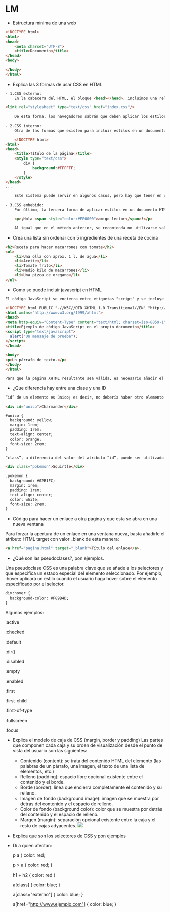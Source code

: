# LM
- Estructura mínima de una web
```html
<!DOCTYPE html>
<html>
<head>
    <meta charset="UTF-8">
    <title>Documento</title>
</head>
<body>
    
</body>
</html>
```
- Explica las 3 formas de usar CSS en HTML
```html
- 1.CSS externo:
    En la cabecera del HTML, el bloque <head></head>, incluimos una relación al archivo CSS en cuestión:

<link rel="stylesheet" type="text/css" href="index.css"/>
    
    De esta forma, los navegadores sabrán que deben aplicar los estilos de este archivo (index.css) al documento HTML actual.

- 2.CSS interno:
    Otra de las formas que existen para incluir estilos en un documento HTML es la de añadirlos directamente en la cabecera HTML del documento:

    <!DOCTYPE html>
<html>
<head>
    <title>Título de la página</title>
    <style type="text/css">
        div {
            background:#FFFFFF;
        }
    </style>
</head>
...

    Este sistema puede servir en algunos casos, pero hay que tener en cuenta que utilizándolo, arruinamos la ventaja de tener los estilos en un documento independiente

- 3.CSS embebido:
    Por último, la tercera forma de aplicar estilos en un documento HTML es hacerlo directamente en las propias etiquetas, a través del atributo style:

    <p>¡Hola <span style="color:#FF0000">amigo lector</span>!</p>

    Al igual que en el método anterior, se recomienda no utilizarse salvo casos muy específicos, ya que se pierde la independencia de la presentación y contenido.
```
- Crea una lista sin ordenar con 5 ingredientes de una receta de cocina
```html
<h2>Receta para hacer macarrones con tomate</h2>
<ul>
    <li>Una olla con aprox. 1 l. de agua</li>
    <li>Aceite</li>
    <li>Tomate frito</li>
    <li>Medio kilo de macarrones</li>
    <li>Una pizca de oregano</li>
</ul>
```
- Como se puede incluir javascript en HTML
```html
El código JavaScript se encierra entre etiquetas "script" y se incluye en cualquier parte del documento. Aunque es correcto incluir cualquier bloque de código en cualquier zona de la página,se recomienda definir el código JavaScript dentro de la cabecera del documento (dentro de la etiqueta <head>):

<!DOCTYPE html PUBLIC "-//W3C//DTD XHTML 1.0 Transitional//EN" "http://www.w3.org/TR/xhtml1/DTD/xhtml1-transitional.dtd">
<html xmlns="http://www.w3.org/1999/xhtml">
<head>
<meta http-equiv="Content-Type" content="text/html; charset=iso-8859-1" />
<title>Ejemplo de código JavaScript en el propio documento</title>
<script type="text/javascript">
  alert("Un mensaje de prueba");
</script>
</head>
 
<body>
<p>Un párrafo de texto.</p>
</body>
</html>

Para que la página XHTML resultante sea válida, es necesario añadir el atributo type a la etiqueta "script". Los valores que se incluyen en el atributo type están estandarizados y para el caso de JavaScript, el valor correcto es text/javascript.
```
- ¿Que diferencia hay entre una clase y una ID
```html
“id” de un elemento es único; es decir, no debería haber otro elemento con el mismo nombre de identificador (id) dentro de tu documento HTML.

<div id="unico">Charmander</div>

#unico {
  background: yellow;
  margin: 1rem;
  padding: 1rem;
  text-align: center;
  color: orange;
  font-size: 2rem;
}

“class”, a diferencia del valor del atributo “id”, puede ser utilizado en más de un elemento de tu documento HTML, esto nos es muy beneficioso cuando tenemos que aplicar los mismos estilos a diferentes elementos.

<div class="pokemon">Squirtle</div>

.pokemon {
  background: #02B1FC;
  margin: 1rem;
  padding: 1rem;
  text-align: center;
  color: white;
  font-size: 2rem;
}

```
- Código para hacer un enlace a otra página y que esta se abra en una nueva ventana

Para forzar la apertura de un enlace en una ventana nueva, basta añadirle el atributo HTML target con valor _blank de esta manera: 
```html
<a href="pagina.html" target="_blank">Título del enlace</a>.

```
- ¿Qué son las pseudoclases?, pon ejemplos.

Una pseudoclase CSS es una palabra clave que se añade a los selectores y que especifica un estado especial del elemento seleccionado. Por ejemplo, :hover aplicará un estilo cuando el usuario haga hover sobre el elemento especificado por el selector.
```html
div:hover {
  background-color: #F89B4D;
}
```

Algunos ejemplos:

:active

:checked

:default

:dir()

:disabled

:empty

:enabled

:first

:first-child

:first-of-type

:fullscreen

:focus

- Explica el modelo de caja de CSS (margin, border y padding)
Las partes que componen cada caja y su orden de visualización desde el punto de vista del usuario son las siguientes:

   - Contenido (content): se trata del contenido HTML del elemento (las palabras de un párrafo, una imagen, el texto de una lista               de elementos, etc.)
   - Relleno (padding): espacio libre opcional existente entre el contenido y el borde.
   - Borde (border): línea que encierra completamente el contenido y su relleno.
   - Imagen de fondo (background image): imagen que se muestra por detrás del contenido y el espacio de relleno.
   - Color de fondo (background color): color que se muestra por detrás del contenido y el espacio de relleno.
   - Margen (margin): separación opcional existente entre la caja y el resto de cajas adyacentes.
   ![](https://www.laurachuburu.com.ar/images/tutoriales/css/modelo-de-caja.png)


- Explica que son los selectores de CSS y pon ejemplos

- Di a quien afectan:

    p a { color: red;

    p > a { color: red; }

    h1 + h2 { color: red }

    a[class] { color: blue; }

    a[class="externo"] { color: blue; }

    a[href="http://www.ejemplo.com"] { color: blue; }
    
